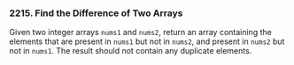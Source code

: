 ### 2215. Find the Difference of Two Arrays

Given two integer arrays `nums1` and `nums2`, return an array containing the elements that are present in `nums1` but not in `nums2`, and present in `nums2` but not in `nums1`. The result should not contain any duplicate elements.
